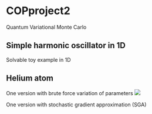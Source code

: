# COPproject2
Quantum Variational Monte Carlo

Simple harmonic oscillator in 1D
-
Solvable toy example in 1D

Helium atom
-
One version with brute force variation of parameters <img src="http://latex.codecogs.com/gif.latex?\alpha" border="0"/>

One version with stochastic gradient approximation (SGA)
